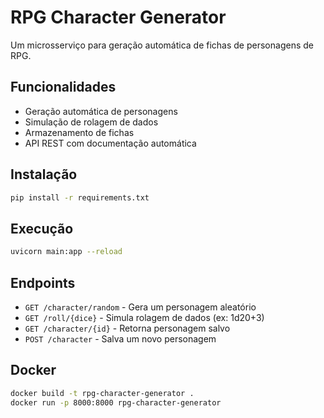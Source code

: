 # RPG Character Generator

Um microsserviço para geração automática de fichas de personagens de RPG.

## Funcionalidades

- Geração automática de personagens
- Simulação de rolagem de dados
- Armazenamento de fichas
- API REST com documentação automática

## Instalação

```bash
pip install -r requirements.txt
```

## Execução

```bash
uvicorn main:app --reload
```

## Endpoints

- `GET /character/random` - Gera um personagem aleatório
- `GET /roll/{dice}` - Simula rolagem de dados (ex: 1d20+3)
- `GET /character/{id}` - Retorna personagem salvo
- `POST /character` - Salva um novo personagem

## Docker

```bash
docker build -t rpg-character-generator .
docker run -p 8000:8000 rpg-character-generator
```

